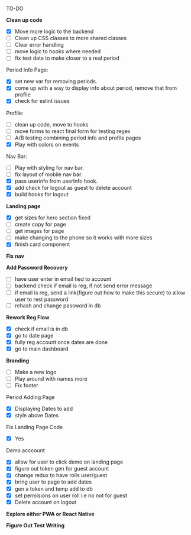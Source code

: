TO-DO

**Clean up code**

- [X] Move more logic to the backend
- [ ] Clean up CSS classes to more shared classes
- [ ] Clear error handling
- [ ] move logic to hooks where needed
- [ ] fix test data to make closer to a real period

Period Info Page:

* [X] set new var for removing periods.
* [X] come up with a way to display info about period, remove that from profile
* [X] check for eslint issues

Profile:

* [ ] clean up code, move to hooks
* [ ] move forms to react final form for testing regex
* [ ] A/B testing combining period info and profile pages
* [X] Play with colors on events

Nav Bar:

* [ ] Play with styling for nav bar.
* [ ] fix layout of mobile nav bar.
* [X] pass userinfo from userInfo hook.
* [X] add check for logout as guest to delete account
* [X] build hooks for logout

**Landing page**

- [X] get sizes for hero section fixed
- [ ] create copy for page
- [ ] get images for page
- [ ] make changing to the phone so it works with more sizes
- [X] finish card component

**Fix nav**

**Add Password Recovery**

- [ ] have user enter in email tied to account
- [ ] backend check if email is reg, if not send error message
- [ ] if email is reg, send a link(figure out how to make this secure) to allow user to rest password
- [ ] rehash and change password in db

**Rework Reg Flow**

- [X] check if email is in db
- [X] go to date page
- [X] fully reg account once dates are done
- [X] go to main dashboard

**Branding**

- [ ] Make a new logo
- [ ] Play around with names more
- [ ] Fix footer

Period Adding Page

- [X] Displaying Dates to add
- [X] style above Dates

Fix Landing Page Code

* [X] Yes

Demo acccount

- [X] allow for user to click demo on landing page
- [X] figure out token gen for guest account
- [X] change redux to have rolls user/guest
- [X] bring user to page to add dates
- [X] gen a token and temp add to db
- [X] set permisions on user roll i.e no not for guest
- [X] Delete account on logout

**Explore either PWA or React Native**

**Figure Out Test Writing**
